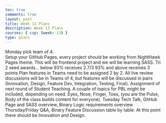 ```yaml
---
toc: true
comments: true
layout: post
title: Week 13 Plans
description: Week 13 Plans
courses: { csp: {week: 13} }
type: plans
---
```


Monday pick team of 4.  
Setup your GitHub Pages, every project should be working from NightHawk Pages theme.  This will be frontend project and we will be learning SASS.
Tri 2 seed awards… 
below 93% receives 2.7/3
93% and above receives 3 points
Plan features in Teams need to be assigned 2 by 2.  All live review discussions will be in Teams of 4, but features will be discussed in pairs (Innovation, Design, Feature Dev, Integration, Testing, Final).
Assignment of next round of Student Teaching. A couple of topics for PBL might be included, depending on need.  Eyes, Nose, Finger, Toes, (you are the Pulse, Body of the class builds content for everyone).
Tuesday Tech Talk, GitHub Page and SASS overview, Binary Logic requirements overview
Thursday/Friday Q&A, Binary Feature Discussion table by table.   At this point there should be Innovation and Design.